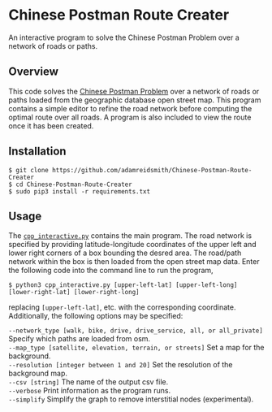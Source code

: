 # Chinese Postman Route Creater
An interactive program to solve the Chinese Postman Problem over a network of roads or paths.

## Overview
This code solves the [Chinese Postman Problem](https://en.wikipedia.org/wiki/Route_inspection_problem) over a network of roads or paths loaded from the geographic database open street map.  This program contains a simple editor to refine the road network before computing the optimal route over all roads.  A program is also included to view the route once it has been created.

## Installation
    $ git clone https://github.com/adamreidsmith/Chinese-Postman-Route-Creater
    $ cd Chinese-Postman-Route-Creater
    $ sudo pip3 install -r requirements.txt

## Usage
The [`cpp_interactive.py`](/cpp_interactive.py) contains the main program.  The road network is specified by providing latitude-longitude coordinates of the upper left and lower right corners of a box bounding the desred area.  The road/path network within the box is then loaded from the open street map data.  Enter the following code into the command line to run the program,

    $ python3 cpp_interactive.py [upper-left-lat] [upper-left-long] [lower-right-lat] [lower-right-long]

replacing `[upper-left-lat]`, etc. with the corresponding coordinate.  Additionally, the following options may be specified:
    
`--network_type [walk, bike, drive, drive_service, all, or all_private]`  Specify which paths are loaded from osm. <br>
`--map_type [satellite, elevation, terrain, or streets]`  Set a map for the background. <br>
`--resolution [integer between 1 and 20]`  Set the resolution of the background map. <br>
`--csv [string]`  The name of the output csv file. <br>
`--verbose`  Print information as the program runs. <br>
`--simplify`  Simplify the graph to remove interstitial nodes (experimental). <br>
